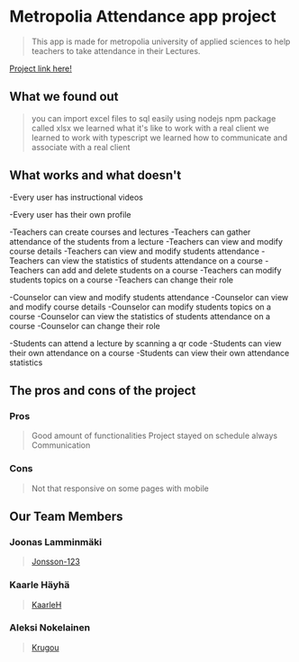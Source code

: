 # Metropolia Attendance app project

>This app is made for metropolia university of applied sciences to help teachers to take attendance in their Lectures.

[Project link here!](https://JakSec.northeurope.cloudapp.azure.com/)

## What we found out
<!-- Write about what you found out here -->

>you can import excel files to sql easily using nodejs npm package called xlsx
>we learned what it's like to work with a real client
>we learned to work with typescript
>we learned how to communicate and associate with a real client

## What works and what doesn't
<!-- Write about what works and what doesn't here -->

-Every user has instructional videos

-Every user has their own profile

-Teachers can create courses and lectures
-Teachers can gather attendance of the students from a lecture
-Teachers can view and modify course details
-Teachers can view and modify students attendance
-Teachers can view the statistics of students attendance on a course
-Teachers can add and delete students on a course
-Teachers can modify students topics on a course
-Teachers can change their role

-Counselor can view and modify students attendance
-Counselor can view and modify course details
-Counselor can modify students topics on a course
-Counselor can view the statistics of students attendance on a course
-Counselor can change their role

-Students can attend a lecture by scanning a qr code
-Students can view their own attendance on a course
-Students can view their own attendance statistics

## The pros and cons of the project
<!-- Write about the pros and cons here -->

### Pros

>Good amount of functionalities
>Project stayed on schedule always
>Communication

### Cons

>Not that responsive on some pages with mobile

## Our Team Members

### Joonas Lamminmäki

>[Jonsson-123](https://github.com/Jonsson-123)

### Kaarle Häyhä

>[KaarleH](https://github.com/KaarleH)

### Aleksi Nokelainen

>[Krugou](https://github.com/Krugou)
